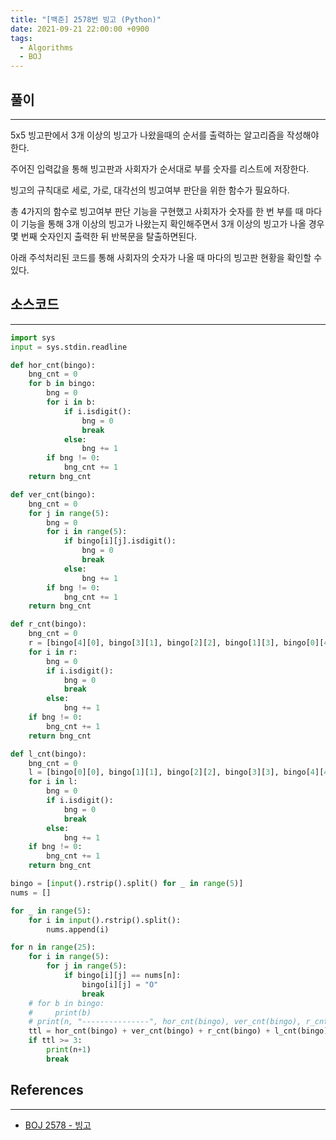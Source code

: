 ```yaml
---
title: "[백준] 2578번 빙고 (Python)"
date: 2021-09-21 22:00:00 +0900
tags:
  - Algorithms
  - BOJ
---
```


## 풀이

---

5x5 빙고판에서 3개 이상의 빙고가 나왔을때의 순서를 출력하는 알고리즘을 작성해야한다.



주어진 입력값을 통해 빙고판과 사회자가 순서대로 부를 숫자를 리스트에 저장한다.



빙고의 규칙대로 세로, 가로, 대각선의 빙고여부 판단을 위한 함수가 필요하다.

총 4가지의 함수로 빙고여부 판단 기능을 구현했고 사회자가 숫자를 한 번 부를 때 마다 이 기능을 통해 3개 이상의 빙고가 나왔는지 확인해주면서 3개 이상의 빙고가 나올 경우 몇 번째 숫자인지 출력한 뒤 반복문을 탈출하면된다.



아래 주석처리된 코드를 통해 사회자의 숫자가 나올 때 마다의 빙고판 현황을 확인할 수 있다.

## 소스코드

---

```python
import sys
input = sys.stdin.readline

def hor_cnt(bingo):
    bng_cnt = 0
    for b in bingo:
        bng = 0
        for i in b:
            if i.isdigit():
                bng = 0
                break
            else:
                bng += 1
        if bng != 0:
            bng_cnt += 1
    return bng_cnt

def ver_cnt(bingo):
    bng_cnt = 0
    for j in range(5):
        bng = 0
        for i in range(5):
            if bingo[i][j].isdigit():
                bng = 0
                break
            else:
                bng += 1
        if bng != 0:
            bng_cnt += 1
    return bng_cnt

def r_cnt(bingo):
    bng_cnt = 0
    r = [bingo[4][0], bingo[3][1], bingo[2][2], bingo[1][3], bingo[0][4]]
    for i in r:
        bng = 0
        if i.isdigit():
            bng = 0
            break
        else:
            bng += 1
    if bng != 0:
        bng_cnt += 1
    return bng_cnt

def l_cnt(bingo):
    bng_cnt = 0
    l = [bingo[0][0], bingo[1][1], bingo[2][2], bingo[3][3], bingo[4][4]]
    for i in l:
        bng = 0
        if i.isdigit():
            bng = 0
            break
        else:
            bng += 1
    if bng != 0:
        bng_cnt += 1
    return bng_cnt

bingo = [input().rstrip().split() for _ in range(5)]
nums = []

for _ in range(5):
    for i in input().rstrip().split():
        nums.append(i)

for n in range(25):
    for i in range(5):
        for j in range(5):
            if bingo[i][j] == nums[n]:
                bingo[i][j] = "O"
                break
    # for b in bingo:
    #     print(b)
    # print(n, "---------------", hor_cnt(bingo), ver_cnt(bingo), r_cnt(bingo), l_cnt(bingo))
    ttl = hor_cnt(bingo) + ver_cnt(bingo) + r_cnt(bingo) + l_cnt(bingo)
    if ttl >= 3:
        print(n+1)
        break
```

## References

---

- [BOJ 2578 - 빙고](https://www.acmicpc.net/problem/2578)

